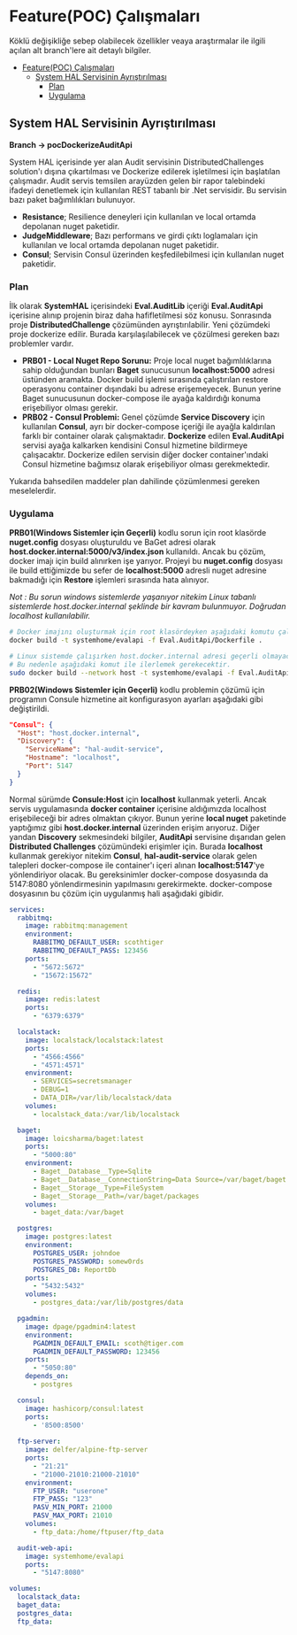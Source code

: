 # Feature(POC) Çalışmaları

Köklü değişikliğe sebep olabilecek özellikler veaya araştırmalar ile ilgili açılan alt branch'lere ait detaylı bilgiler.

- [Feature(POC) Çalışmaları](#featurepoc-çalışmaları)
  - [System HAL Servisinin Ayrıştırılması](#system-hal-servisinin-ayrıştırılması)
    - [Plan](#plan)
    - [Uygulama](#uygulama)

## System HAL Servisinin Ayrıştırılması

**Branch -> pocDockerizeAuditApi**

System HAL içerisinde yer alan Audit servisinin DistributedChallenges solution'ı dışına çıkartılması ve Dockerize edilerek işletilmesi için başlatılan çalışmadır. Audit servis temsilen arayüzden gelen bir rapor talebindeki ifadeyi denetlemek için kullanılan REST tabanlı bir .Net servisidir. Bu servisin bazı paket bağımlılıkları bulunuyor.

- **Resistance**; Resilience deneyleri için kullanılan ve local ortamda depolanan nuget paketidir.
- **JudgeMiddleware**; Bazı performans ve girdi çıktı loglamaları için kullanılan ve local ortamda depolanan nuget paketidir.
- **Consul**; Servisin Consul üzerinden keşfedilebilmesi için kullanılan nuget paketidir.

### Plan

İlk olarak **SystemHAL** içerisindeki **Eval.AuditLib** içeriği **Eval.AuditApi** içerisine alınıp projenin biraz daha hafifletilmesi söz konusu. Sonrasında proje **DistributedChallenge** çözümünden ayrıştırılabilir. Yeni çözümdeki proje dockerize edilir. Burada karşılaşılabilecek ve çözülmesi gereken bazı problemler vardır.

- **PRB01 - Local Nuget Repo Sorunu:** Proje local nuget bağımlılıklarına sahip olduğundan bunları **Baget** sunucusunun **localhost:5000** adresi üstünden aramakta. Docker build işlemi sırasında çalıştırılan restore operasyonu container dışındaki bu adrese erişemeyecek. Bunun yerine Baget sunucusunun docker-compose ile ayağa kaldırdığı konuma erişebiliyor olması gerekir.
- **PRB02 - Consul Problemi:** Genel çözümde **Service Discovery** için kullanılan **Consul**, ayrı bir docker-compose içeriği ile ayağla kaldırılan farklı bir container olarak çalışmaktadır. **Dockerize** edilen **Eval.AuditApi** servisi ayağa kalkarken kendisini Consul hizmetine bildirmeye çalışacaktır. Dockerize edilen servisin diğer docker container'ındaki Consul hizmetine bağımsız olarak erişebiliyor olması gerekmektedir.

Yukarıda bahsedilen maddeler plan dahilinde çözümlenmesi gereken meselelerdir.

### Uygulama

**PRB01(Windows Sistemler için Geçerli)** kodlu sorun için root klasörde **nuget.config** dosyası oluşturuldu ve BaGet adresi olarak **host.docker.internal:5000/v3/index.json** kullanıldı. Ancak bu çözüm, docker imajı için build alınırken işe yarıyor. Projeyi bu **nuget.config** dosyası ile build ettiğimizde bu sefer de **localhost:5000** adresli nuget adresine bakmadığı için **Restore** işlemleri sırasında hata alınıyor.

*Not : Bu sorun windows sistemlerde yaşanıyor nitekim Linux tabanlı sistemlerde host.docker.internal şeklinde bir kavram bulunmuyor. Doğrudan localhost kullanılabilir.*

```bash
# Docker imajını oluşturmak için root klasördeyken aşağıdaki komutu çalıştırmak yeterli (Windows için)
docker build -t systemhome/evalapi -f Eval.AuditApi/Dockerfile .

# Linux sistemde çalışırken host.docker.internal adresi geçerli olmayacaktır
# Bu nedenle aşağıdaki komut ile ilerlemek gerekecektir.
sudo docker build --network host -t systemhome/evalapi -f Eval.AuditApi/Dockerfile .
```

**PRB02(Windows Sistemler için Geçerli)** kodlu problemin çözümü için programın Consule hizmetine ait konfigurasyon ayarları aşağıdaki gibi değiştirildi.

```json
"Consul": {
  "Host": "host.docker.internal",
  "Discovery": {
    "ServiceName": "hal-audit-service",
    "Hostname": "localhost",
    "Port": 5147
  }
}
```

Normal sürümde **Consule:Host** için **localhost** kullanmak yeterli. Ancak servis uygulamasında **docker container** içerisine aldığımızda localhost erişebileceği bir adres olmaktan çıkıyor. Bunun yerine **local nuget** paketinde yaptığımız gibi **host.docker.internal** üzerinden erişim arıyoruz. Diğer yandan **Discovery** sekmesindeki bilgiler, **AuditApi** servisine dışarıdan gelen **Distributed Challenges** çözümündeki erişimler için. Burada **localhost** kullanmak gerekiyor nitekim **Consul**, **hal-audit-service** olarak gelen talepleri docker-compose ile container'ı içeri alınan **localhost:5147**'ye yönlendiriyor olacak. Bu gereksinimler docker-compose dosyasında da 5147:8080 yönlendirmesinin yapılmasını gerekirmekte. docker-compose dosyasının bu çözüm için uygulanmış hali aşağıdaki gibidir.

```yml
services:
  rabbitmq:
    image: rabbitmq:management
    environment:
      RABBITMQ_DEFAULT_USER: scothtiger
      RABBITMQ_DEFAULT_PASS: 123456
    ports:
      - "5672:5672"
      - "15672:15672"

  redis:
    image: redis:latest
    ports:
      - "6379:6379"

  localstack:
    image: localstack/localstack:latest
    ports:
      - "4566:4566"
      - "4571:4571"
    environment:
      - SERVICES=secretsmanager
      - DEBUG=1
      - DATA_DIR=/var/lib/localstack/data
    volumes:
      - localstack_data:/var/lib/localstack

  baget:
    image: loicsharma/baget:latest
    ports:
      - "5000:80"
    environment:
      - Baget__Database__Type=Sqlite
      - Baget__Database__ConnectionString=Data Source=/var/baget/baget.db
      - Baget__Storage__Type=FileSystem
      - Baget__Storage__Path=/var/baget/packages
    volumes:
      - baget_data:/var/baget

  postgres:
    image: postgres:latest
    environment:
      POSTGRES_USER: johndoe
      POSTGRES_PASSWORD: somew0rds
      POSTGRES_DB: ReportDb
    ports:
      - "5432:5432"
    volumes:
      - postgres_data:/var/lib/postgres/data

  pgadmin:
    image: dpage/pgadmin4:latest
    environment:
      PGADMIN_DEFAULT_EMAIL: scoth@tiger.com
      PGADMIN_DEFAULT_PASSWORD: 123456
    ports:
      - "5050:80"
    depends_on:
      - postgres

  consul:
    image: hashicorp/consul:latest
    ports:
      - '8500:8500'
  
  ftp-server:
    image: delfer/alpine-ftp-server
    ports:
      - "21:21"
      - "21000-21010:21000-21010"
    environment:
      FTP_USER: "userone"
      FTP_PASS: "123"
      PASV_MIN_PORT: 21000
      PASV_MAX_PORT: 21010
    volumes:
      - ftp_data:/home/ftpuser/ftp_data

  audit-web-api:
    image: systemhome/evalapi
    ports:
      - "5147:8080"

volumes:
  localstack_data:
  baget_data:
  postgres_data:
  ftp_data:
```
